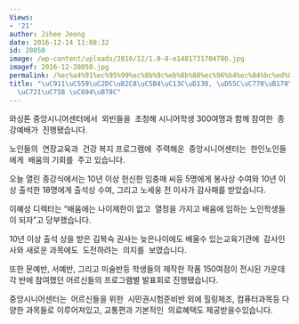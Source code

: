 ```yaml
---
Views:
- '21'
author: Jihee Jeong
date: 2016-12-14 11:08:32
id: 28050
image: /wp-content/uploads/2016/12/1.0-8-e1481731704780.jpg
imagef: 2016-12-28050.jpg
permalink: /%ec%a4%91%ec%95%99%ec%8b%9c%eb%8b%88%ec%96%b4%ec%84%bc%ed%84%b0-%ed%95%9c%ec%9d%b8%eb%85%b8%ec%9d%b8%ea%b5%90%ec%9c%a1%ec%9d%98-%ec%9a%94%eb%9e%8c/
title: "\uC911\uC559\uC2DC\uB2C8\uC5B4\uC13C\uD130, \uD55C\uC778\uB178\uC778\uAD50\
  \uC721\uC758 \uC694\uB78C"
---
```


와싱톤 중앙시니어센터에서  외빈들을  초청해 시니어학생 300여명과 함께 참여한  종강예배가  진행됐습니다.

노인들의  연장교육과  건강 복지 프로그램에  주력해온  중앙시니어센터는  한인노인들에게  배움의 기회를  주고 있습니다.

오늘 열린 종강식에서는 10년 이상 헌신한 임충매 씨등 5명에게 봉사상 수여와 10년 이상 출석한 18명에게 출석상 수여, 그리고 노세웅 전 이사가 감사패를 받았습니다.

이혜성 디렉터는 “배움에는 나이제한이 없고  열정을 가지고 배움에 임하는 노인학생들이 되자”고 당부했습니다.

10년 이상 출석 상을 받은 김복숙 권사는 늦은나이에도 배울수 있는교육기관에  감사인사와 새로운 과목에도  도전하려는  의지를  보였습니다.

또한 문예반, 서예반, 그리고 미술반등 학생들의 제작한 작품 150여점이 전시된 가운데 각 반에 참여했던 어르신들의 프로그램별 발표회로 진행됐습니다.

중앙시니어센터는  어르신들을 위한  시민권시험준비반 외에 힐링체조, 컴퓨터과목등 다양한 과목들로 이루어져있고, 교통편과 기본적인  의료혜택도 제공받을수있습니다.

&nbsp;